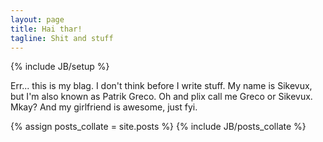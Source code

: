 ```yaml
---
layout: page
title: Hai thar!
tagline: Shit and stuff
---
```

{% include JB/setup %}

Err... this is my blag. I don't think before I write stuff.
My name is Sikevux, but I'm also known as Patrik Greco. Oh and plix call me Greco or Sikevux. Mkay?
And my girlfriend is awesome, just fyi.


{% assign posts_collate = site.posts %}
{% include JB/posts_collate %}